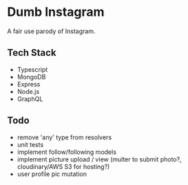 # Dumb Instagram

A fair use parody of Instagram.

## Tech Stack

- Typescript
- MongoDB
- Express
- Node.js
- GraphQL

## Todo

- remove 'any' type from resolvers
- unit tests
- implement follow/following models
- implement picture upload / view (multer to submit photo?, cloudinary/AWS S3 for hosting?)
- user profile pic mutation

